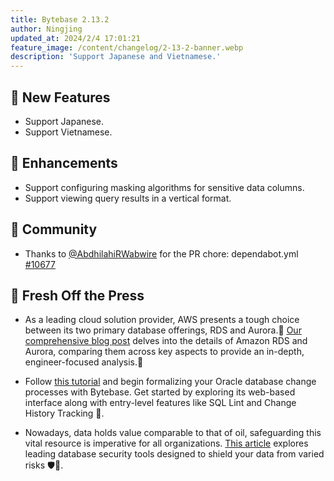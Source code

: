 ```yaml
---
title: Bytebase 2.13.2
author: Ningjing
updated_at: 2024/2/4 17:01:21
feature_image: /content/changelog/2-13-2-banner.webp
description: 'Support Japanese and Vietnamese.'
---
```


## 🚀 New Features

- Support Japanese.
- Support Vietnamese.

## 🎄 Enhancements

- Support configuring masking algorithms for sensitive data columns.
- Support viewing query results in a vertical format.

## 🎠 Community

- Thanks to [@AbdhilahiRWabwire](https://github.com/AbdhilahiRWabwire) for the PR chore: dependabot.yml [#10677](https://github.com/bytebase/bytebase/pull/10677)

## 📰 Fresh Off the Press

- As a leading cloud solution provider, AWS presents a tough choice between its two primary database offerings, RDS and Aurora.🤯 [Our comprehensive blog post](/blog/aurora-vs-rds/) delves into the details of Amazon RDS and Aurora, comparing them across key aspects to provide an in-depth, engineer-focused analysis.🤩

- Follow [this tutorial](/docs/tutorials/database-change-management-with-oracle/) and begin formalizing your Oracle database change processes with Bytebase. Get started by exploring its web-based interface along with entry-level features like SQL Lint and Change History Tracking 👋.

- Nowadays, data holds value comparable to that of oil, safeguarding this vital resource is imperative for all organizations. [This article](/blog/top-database-security-tools/) explores leading database security tools designed to shield your data from varied risks 🛡️👹.

<IncludeBlock url="/docs/get-started/install/install-upgrade"></IncludeBlock>
